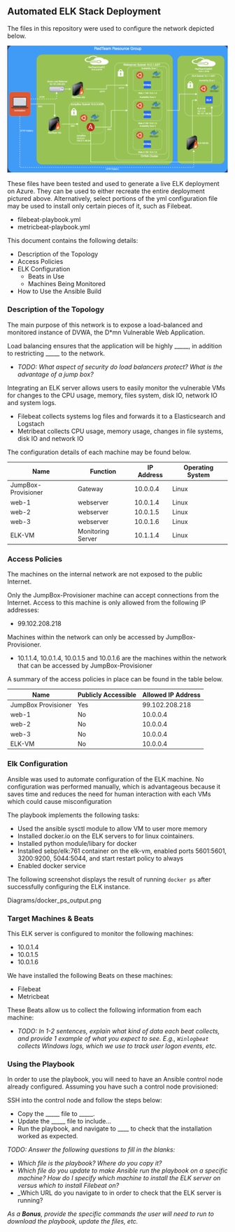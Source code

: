 ## Automated ELK Stack Deployment

The files in this repository were used to configure the network depicted below.

![elk diagram](Diagrams/elk_diagram.png)

These files have been tested and used to generate a live ELK deployment on Azure. They can be used to either recreate the entire deployment pictured above. Alternatively, select portions of the yml configuration file may be used to install only certain pieces of it, such as Filebeat.

  - filebeat-playbook.yml
  - metricbeat-playbook.yml

This document contains the following details:
- Description of the Topology
- Access Policies
- ELK Configuration
  - Beats in Use
  - Machines Being Monitored
- How to Use the Ansible Build


### Description of the Topology

The main purpose of this network is to expose a load-balanced and monitored instance of DVWA, the D*mn Vulnerable Web Application.

Load balancing ensures that the application will be highly _____, in addition to restricting _____ to the network.
- _TODO: What aspect of security do load balancers protect? What is the advantage of a jump box?_

Integrating an ELK server allows users to easily monitor the vulnerable VMs for changes to the CPU usage, memory, files system, disk IO, network IO and system logs.

- Filebeat collects systems log files and forwards it to a Elasticsearch and Logstach
- Metribeat collects CPU usage, memory usage, changes in file systems, disk IO and network IO

The configuration details of each machine may be found below.

| Name                | Function          | IP Address | Operating System |
|---------------------|-------------------|------------|------------------|
| JumpBox-Provisioner | Gateway           | 10.0.0.4   | Linux            |
| web-1               | webserver         | 10.0.1.4   | Linux            |
| web-2               | webserver         | 10.0.1.5   | Linux            |
| web-3               | webserver         | 10.0.1.6   | Linux            |
| ELK-VM              | Monitoring Server | 10.1.1.4   | Linux            |

### Access Policies

The machines on the internal network are not exposed to the public Internet. 

Only the JumpBox-Provisioner machine can accept connections from the Internet. Access to this machine is only allowed from the following IP addresses:
- 99.102.208.218

Machines within the network can only be accessed by JumpBox-Provisioner.
- 10.1.1.4, 10.0.1.4, 10.0.1.5 and 10.0.1.6 are the machines within the network that can be accessed by JumpBox-Provisioner

A summary of the access policies in place can be found in the table below.

| Name                | Publicly Accessible | Allowed IP Address  |
|---------------------|---------------------|---------------------|
| JumpBox Provisioner | Yes                 | 99.102.208.218      |
| web-1               | No                  | 10.0.0.4            |
| web-2               | No                  | 10.0.0.4            |
| web-3               | No                  | 10.0.0.4            |
| ELK-VM              | No                  | 10.0.0.4            |

### Elk Configuration

Ansible was used to automate configuration of the ELK machine. No configuration was performed manually, which is advantageous because it saves time and reduces the need for human interaction with each VMs which could cause misconfiguration

The playbook implements the following tasks:
- Used the ansible sysctl module to allow VM to user more memory
- Installed docker.io on the ELK servers to for linux cointainers.
- Installed python module/libary for docker
- Installed sebp/elk:761 container on the elk-vm, enabled ports 5601:5601, 3200:9200, 5044:5044, and start restart policy to always
- Enabled docker service 


The following screenshot displays the result of running `docker ps` after successfully configuring the ELK instance.

Diagrams/docker_ps_output.png

### Target Machines & Beats
This ELK server is configured to monitor the following machines:
- 10.0.1.4
- 10.0.1.5
- 10.0.1.6

We have installed the following Beats on these machines:
- Filebeat
- Metricbeat

These Beats allow us to collect the following information from each machine:
- _TODO: In 1-2 sentences, explain what kind of data each beat collects, and provide 1 example of what you expect to see. E.g., `Winlogbeat` collects Windows logs, which we use to track user logon events, etc._

### Using the Playbook
In order to use the playbook, you will need to have an Ansible control node already configured. Assuming you have such a control node provisioned: 

SSH into the control node and follow the steps below:
- Copy the _____ file to _____.
- Update the _____ file to include...
- Run the playbook, and navigate to ____ to check that the installation worked as expected.

_TODO: Answer the following questions to fill in the blanks:_
- _Which file is the playbook? Where do you copy it?_
- _Which file do you update to make Ansible run the playbook on a specific machine? How do I specify which machine to install the ELK server on versus which to install Filebeat on?_
- _Which URL do you navigate to in order to check that the ELK server is running?

_As a **Bonus**, provide the specific commands the user will need to run to download the playbook, update the files, etc._